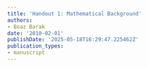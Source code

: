```yaml
---
title: 'Handout 1: Mathematical Background'
authors:
- Boaz Barak
date: '2010-02-01'
publishDate: '2025-05-18T16:29:47.225462Z'
publication_types:
- manuscript
---
```


